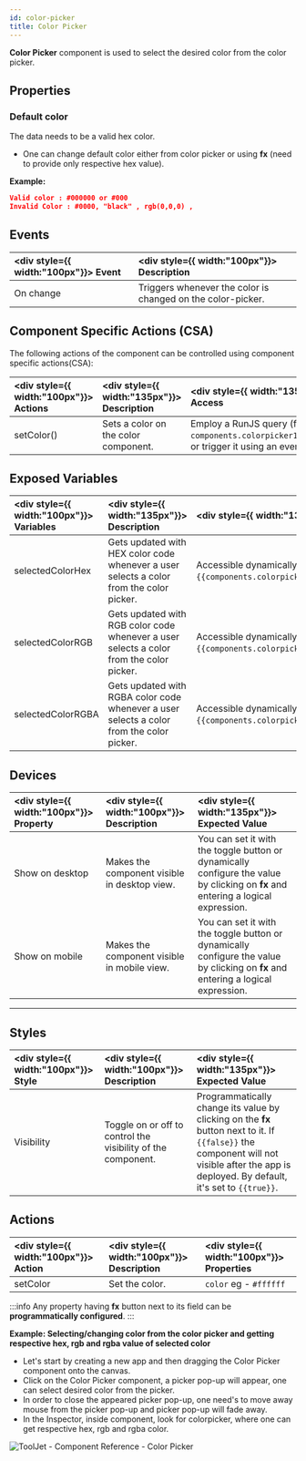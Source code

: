 ```yaml
---
id: color-picker
title: Color Picker
---
```


**Color Picker** component is used to select the desired color from the color picker.

<div >

## Properties

### Default color

The data needs to be a valid hex color.

- One can change default color either from color picker or using **fx** (need to provide only respective hex value).

**Example:**

```json
Valid color : #000000 or #000
Invalid Color : #0000, "black" , rgb(0,0,0) ,
```

</div>

<div >

## Events

| <div style={{ width:"100px"}}> Event </div> | <div style={{ width:"100px"}}> Description </div> |
|:----------- |:----------- |
| On change | Triggers whenever the color is changed on the color-picker.|

</div>

<div >

## Component Specific Actions (CSA)

The following actions of the component can be controlled using component specific actions(CSA):

| <div style={{ width:"100px"}}> Actions  </div>   | <div style={{ width:"135px"}}> Description </div> | <div style={{ width:"135px"}}> How To Access </div> |
|:----------- |:----------- |:----------- |
| setColor() | Sets a color on the color component. | Employ a RunJS query (for e.g., `await components.colorpicker1.setColor('#64A07A')`) or trigger it using an event. |

</div>

<div >

## Exposed Variables

| <div style={{ width:"100px"}}> Variables </div> | <div style={{ width:"135px"}}> Description </div> | <div style={{ width:"135px"}}> How To Access </div> |
|:----------- |:----------- |:---------- |
| selectedColorHex | Gets updated with HEX color code whenever a user selects a color from the color picker.| Accessible dynamically with JS (for e.g., `{{components.colorpicker1.selectedColorHex}}`).|
| selectedColorRGB | Gets updated with RGB color code whenever a user selects a color from the color picker. | Accessible dynamically with JS (for e.g., `{{components.colorpicker1.selectedColorRGB}}`).|
| selectedColorRGBA | Gets updated with RGBA color code whenever a user selects a color from the color picker.| Accessible dynamically with JS (for e.g., `{{components.colorpicker1.selectedColorRGBA}}`).|

</div>

<div >

## Devices

| <div style={{ width:"100px"}}> Property </div> | <div style={{ width:"100px"}}> Description </div> | <div style={{ width:"135px"}}> Expected Value  </div> |
|:--------------- |:----------------------------------------- | :------------------------------------------------------------------------------------------------------------- |
| Show on desktop | Makes the component visible in desktop view. | You can set it with the toggle button or dynamically configure the value by clicking on **fx** and entering a logical expression. |
| Show on mobile | Makes the component visible in mobile view. | You can set it with the toggle button or dynamically configure the value by clicking on **fx** and entering a logical expression. |

</div>

----

<div >

## Styles

| <div style={{ width:"100px"}}> Style </div> | <div style={{ width:"100px"}}> Description    </div>                                                                                                                                                                                                                                          | <div style={{ width:"135px"}}> Expected Value </div> |
|:---------- | :-------------------------------------------------------------------------------------------------------------------------------------------------------------------------------------------------------------------------------------------------------- |:---------- |
| Visibility | Toggle on or off to control the visibility of the component.| Programmatically change its value by clicking on the **fx** button next to it. If `{{false}}` the component will not visible after the app is deployed. By default, it's set to `{{true}}`. |

</div>

<div >

## Actions

| <div style={{ width:"100px"}}> Action  </div>    | <div style={{ width:"100px"}}> Description </div> | <div style={{ width:"100px"}}> Properties </div> |
|:----------- |:----------- |:------------------ |
| setColor | Set the  color. | `color` eg - `#ffffff` |

:::info
Any property having **fx** button next to its field can be **programmatically configured**.
:::

**Example: Selecting/changing color from the color picker and getting respective hex, rgb and rgba value of selected color**
- Let's start by creating a new app and then dragging the Color Picker component onto the canvas.
- Click on the Color Picker component, a picker pop-up will appear, one can select desired color from the picker.
- In order to close the appeared picker pop-up, one need's to move away mouse from the picker pop-up and picker pop-up will fade away.
- In the Inspector, inside component, look for colorpicker, where one can get respective hex, rgb and rgba color.

<div style={{textAlign: 'center'}}>

<img className="screenshot-full" src="/img/widgets/color-picker/colorpickerinspector-v2.png" alt="ToolJet - Component Reference - Color Picker" />

</div>

</div>
